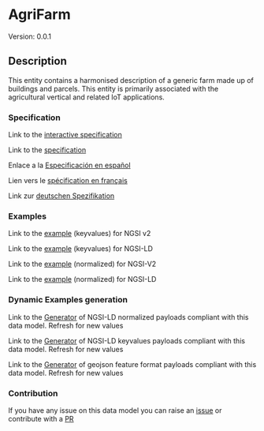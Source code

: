 # AgriFarm
Version: 0.0.1

## Description 

This entity contains a harmonised description of a generic farm made up of buildings and parcels. This entity is primarily associated with the agricultural vertical and related IoT applications.
### Specification

Link to the [interactive specification](https://swagger.lab.fiware.org/?url=https://github.com/smart-data-models/dataModel.Agrifood/blob/master/AgriFarm/swagger.yaml)

Link to the [specification](https://github.com/smart-data-models/dataModel.Agrifood/blob/master/AgriFarm/doc/spec.md)

Enlace a la [Especificación en español](https://github.com/smart-data-models/dataModel.Agrifood/blob/master/AgriFarm/doc/spec_ES.md)

Lien vers le [spécification en français](https://github.com/smart-data-models/dataModel.Agrifood/blob/master/AgriFarm/doc/spec_FR.md)

Link zur [deutschen Spezifikation](https://github.com/smart-data-models/dataModel.Agrifood/blob/master/AgriFarm/doc/spec_DE.md)
### Examples

Link to the [example](https://github.com/smart-data-models/dataModel.Agrifood/blob/master/AgriFarm/examples/example.json) (keyvalues) for NGSI v2

Link to the [example](https://github.com/smart-data-models/dataModel.Agrifood/blob/master/AgriFarm/examples/example.jsonld) (keyvalues) for NGSI-LD

Link to the [example](https://github.com/smart-data-models/dataModel.Agrifood/blob/master/AgriFarm/examples/example-normalized.json) (normalized) for NGSI-V2

Link to the [example](https://github.com/smart-data-models/dataModel.Agrifood/blob/master/AgriFarm/examples/example-normalized.jsonld) (normalized) for NGSI-LD
### Dynamic Examples generation

Link to the [Generator](https://smartdatamodels.org/extra/ngsi-ld_generator.php?schemaUrl=https://raw.githubusercontent.com/smart-data-models/dataModel.Agrifood/master/AgriFarm/schema.json&email=info@smartdatamodels.org) of NGSI-LD normalized payloads compliant with this data model. Refresh for new values

Link to the [Generator](https://smartdatamodels.org/extra/ngsi-ld_generator_keyvalues.php?schemaUrl=https://raw.githubusercontent.com/smart-data-models/dataModel.Agrifood/master/AgriFarm/schema.json&email=info@smartdatamodels.org) of NGSI-LD keyvalues payloads compliant with this data model. Refresh for new values

Link to the [Generator](https://smartdatamodels.org/extra/geojson_features_generator_v1.0.php?schemaUrl=https://raw.githubusercontent.com/smart-data-models/dataModel.Agrifood/master/AgriFarm/schema.json&email=info@smartdatamodels.org) of geojson feature format payloads compliant with this data model. Refresh for new values
### Contribution

 If you have any issue on this data model you can raise an [issue](https://github.com/smart-data-models/dataModel.Agrifood/issues)  or contribute with a [PR](https://github.com/smart-data-models/dataModel.Agrifood/pulls)